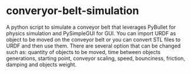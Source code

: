 # converyor-belt-simulation
A python script to simulate a conveyor belt that leverages PyBullet for physics simulation and PySimpleGUI for GUI. 
You can import URDF as object to be moved on the conveyor belt or you can convert STL files to URDF and then use them. 
There are several option that can be changed such as: quantity of objects to be moved, time between objects generations, starting point, conveyor scaling, speed, bounciness, friction, damping and objects weight.
